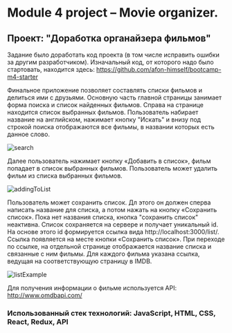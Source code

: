 # Module 4 project – Movie organizer.

## Проект: "Доработка органайзера фильмов"

Задание было доработать код проекта (в том числе исправить ошибки за другим разработчиком).
Изначальный код, от которого надо было стартовать, находится здесь: https://github.com/afon-himself/bootcamp-m4-starter 

Финальное приложение позволяет составлять списки фильмов и делиться ими с друзьями.
Основную часть главной страницы занимает форма поиска и список найденных фильмов. Справа на странице находится список выбранных фильмов.
Пользователь набирает название на английском, нажимает кнопку "Искать" и внизу под строкой поиска отображаются все фильмы, в названии которых есть данное слово.

![search](https://user-images.githubusercontent.com/92203369/194552999-b38e7c2b-f61d-4189-8386-a3f83de87c73.png)

Далее пользователь нажимает кнопку «Добавить в список», фильм попадает в список выбранных фильмов.
Пользователь может удалить фильм из списка выбранных фильмов.

![addingToList](https://user-images.githubusercontent.com/92203369/194556128-ad15555b-af70-4851-93c4-93bf11ddcb4b.png)

Пользователь может сохранить список. Дл этого он должен сперва написать название для списка, а потом нажать на кнопку «Сохранить список». Пока нет названия списка, кнопка "сохранить список" неактивна. Список сохраняется на сервере и получает уникальный id. На основе этого id формируется ссылка вида http://localhost:3000/list/<id>. Ссылка появляется на месте кнопки «Сохранить список». При переходе по ссылке, на отдельной странице отображается название списка и связанные с ним фильмы. Для каждого фильма указана ссылка, ведущая на соответствующую страницу в IMDB.

![listExample](https://user-images.githubusercontent.com/92203369/194556910-01513c50-3c9d-43cd-94da-1929fda48662.png)

Для получения информации о фильме используется API: http://www.omdbapi.com/

### Использованный стек технологий: JavaScript, HTML, CSS, React, Redux, API


